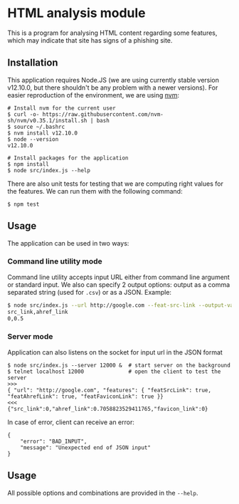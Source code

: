 # HTML analysis module

This is a program for analysing HTML content regarding some features, which may indicate that site has signs of a phishing site.

## Installation

This application requires Node.JS (we are using currently stable version v12.10.0, but there shouldn't be any problem with a newer versions). For easier reproduction of the environment, we are using [nvm](https://github.com/nvm-sh/nvm):

    # Install nvm for the current user
    $ curl -o- https://raw.githubusercontent.com/nvm-sh/nvm/v0.35.1/install.sh | bash
    $ source ~/.bashrc
    $ nvm install v12.10.0
    $ node --version
    v12.10.0

    # Install packages for the application
    $ npm install
    $ node src/index.js --help

There are also unit tests for testing that we are computing right values for the features. We can run them with the following command:

    $ npm test

## Usage

The application can be used in two ways:

### Command line utility mode

Command line utility accepts input URL either from command line argument or standard input. We also can specify 2 output options: output as a comma separated string (used for `.csv`) or as a JSON. Example:

```bash
$ node src/index.js --url http://google.com --feat-src-link --output-values-string --include-header
src_link,ahref_link
0,0.5
```

### Server mode

Application can also listens on the socket for input url in the JSON format

    $ node src/index.js --server 12000 &  # start server on the background
    $ telnet localhost 12000              # open the client to test the server
    >>>
    { "url": "http://google.com", "features": { "featSrcLink": true, "featAhrefLink": true, "featFaviconLink": true }}
    <<<
    {"src_link":0,"ahref_link":0.7058823529411765,"favicon_link":0}

In case of error, client can receive an error:

    {
        "error": "BAD_INPUT",
        "message": "Unexpected end of JSON input"
    }

## Usage

All possible options and combinations are provided in the `--help`.
